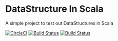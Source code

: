 # DataStructure In Scala
A simple project to test out DataStructures in Scala

[![CircleCI](https://circleci.com/gh/abhinav812/datastructure-in-scala.svg?style=svg)](https://circleci.com/gh/abhinav812/datastructure-in-scala)
[![Build Status](https://travis-ci.org/abhinav812/datastructure-in-scala.svg?branch=master)](https://travis-ci.org/abhinav812/datastructure-in-scala)
[![Build Status](https://travis-ci.org/abhinav812/datastructure-in-scala.svg?branch=develop)](https://travis-ci.org/abhinav812/datastructure-in-scala)
